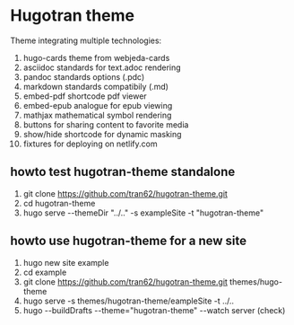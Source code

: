 # Hugotran theme

Theme integrating multiple technologies:

1. hugo-cards theme from webjeda-cards
2. asciidoc standards for text.adoc rendering
3. pandoc standards options (.pdc)
4. markdown standards compatibily (.md)
5. embed-pdf shortcode pdf viewer
6. embed-epub analogue for epub viewing
7. mathjax mathematical symbol rendering
8. buttons for sharing content to favorite media
9. show/hide shortcode for dynamic masking
10. fixtures for deploying on netlify.com

## howto test hugotran-theme standalone
1. git clone https://github.com/tran62/hugotran-theme.git
2. cd hugotran-theme
3. hugo serve --themeDir "../.." -s exampleSite -t "hugotran-theme"

## howto use hugotran-theme for a new site
1. hugo new site example
2. cd example
3. git clone https://github.com/tran62/hugotran-theme.git themes/hugo-theme
4. hugo serve -s themes/hugotran-theme/eampleSite -t ../..
4. hugo --buildDrafts --theme="hugotran-theme" --watch server (check)




